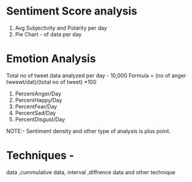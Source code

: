 # Sentiment Score analysis
1. Avg Subjectivity and Polarity per day
2. Pie Chart - of data per day
  
# Emotion Analysis
 
Total no of tweet data analyzed per day - 10,000
Formula = (no of anger tweewt/dat)/(total no of tweet) *100 
1. PercentAnger/Day
2. PercentHappy/Day
3. PercentFear/Day
4. PercentSad/Day
5. PercentDisgust/Day

NOTE:- Sentiment density and other type of analysis is plus point.

# Techniques -
 data ,cummulative data, interval ,diffrence data and other technique

<!--Ref Links - https://github.com/xxz-jessica/COVID-19_UCD_Challenge ,https://live.rlamsal.com.np/ ,talbeu ,do more research-->

